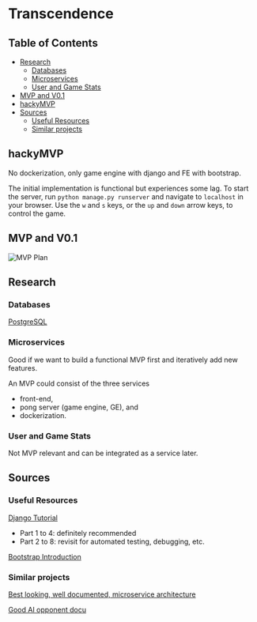# Transcendence
## Table of Contents
- [Research](#research)
  - [Databases](#databases)
  - [Microservices](#microservices)
  - [User and Game Stats](#user-and-game-stats)
- [MVP and V0.1](#mvp-and-v01)
- [hackyMVP](#hackymvp)
- [Sources](#sources)
  - [Useful Resources](#useful-resources)
  - [Similar projects](#similar-projects)

## hackyMVP
No dockerization, only game engine with django and FE with bootstrap.

The initial implementation is functional but experiences some lag. To start the server, run `python manage.py runserver` and navigate to `localhost` in your browser. Use the `w` and `s` keys, or the `up` and `down` arrow keys, to control the game.

## MVP and V0.1
![MVP Plan](./images/mvp_plan.png)

## Research

### Databases
[PostgreSQL](https://www.youtube.com/watch?v=n2Fluyr3lbc)

### Microservices
Good if we want to build a functional MVP first and iteratively add new features.

An MVP could consist of the three services
- front-end,
- pong server (game engine, GE), and
- dockerization.

### User and Game Stats
Not MVP relevant and can be integrated as a service later.

## Sources

### Useful Resources

[Django Tutorial](https://docs.djangoproject.com/en/5.1/intro/tutorial01/)
- Part 1 to 4: definitely recommended
- Part 2 to 8: revisit for automated testing, debugging, etc.

[Bootstrap Introduction](https://getbootstrap.com/docs/5.3/getting-started/introduction/)

### Similar projects

[Best looking, well documented, microservice architecture](https://github.com/tdameros/42-transcendence)

[Good AI opponent docu](https://github.com/Linuswidmer/42_transcendence)
